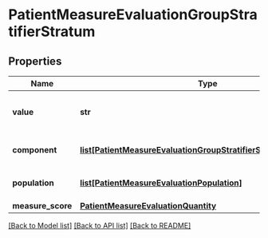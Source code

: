 # PatientMeasureEvaluationGroupStratifierStratum

## Properties
Name | Type | Description | Notes
------------ | ------------- | ------------- | -------------
**value** | **str** | The stratum value, e.g. male | [optional] 
**component** | [**list[PatientMeasureEvaluationGroupStratifierStratumComponent]**](PatientMeasureEvaluationGroupStratifierStratumComponent.md) | Stratifier component values | [optional] 
**population** | [**list[PatientMeasureEvaluationPopulation]**](PatientMeasureEvaluationPopulation.md) | Population results in this stratum | [optional] 
**measure_score** | [**PatientMeasureEvaluationQuantity**](PatientMeasureEvaluationQuantity.md) |  | [optional] 

[[Back to Model list]](../README.md#documentation-for-models) [[Back to API list]](../README.md#documentation-for-api-endpoints) [[Back to README]](../README.md)

